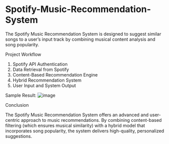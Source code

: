 # Spotify-Music-Recommendation-System
The Spotify Music Recommendation System is designed to suggest similar songs to a user’s input track by combining musical content analysis and song popularity.

Project Workflow

1. Spotify API Authentication
2. Data Retrieval from Spotify
3. Content-Based Recommendation Engine
4. Hybrid Recommendation System
5. User Input and System Output

Sample Result:
![image](https://github.com/user-attachments/assets/9d56718b-cc1c-4b73-a0b9-b3b153420447)

Conclusion

The Spotify Music Recommendation System offers an advanced and user-centric approach to music recommendations. By combining content-based filtering (which ensures musical similarity) with a hybrid model that incorporates song popularity, the system delivers high-quality, personalized suggestions. 
